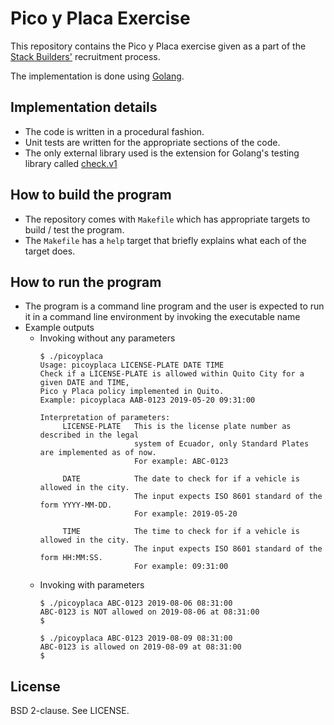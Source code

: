 # Pico y Placa Exercise

This repository contains the Pico y Placa exercise given as a part of the [Stack
Builders'][1] recruitment process.

The implementation is done using [Golang][2].

## Implementation details

 - The code is written in a procedural fashion.
 - Unit tests are written for the appropriate sections of the code.
 - The only external library used is the extension for Golang's testing library
   called [check.v1][3]

 ## How to build the program

 - The repository comes with `Makefile` which has appropriate targets to build /
   test the program.
 - The `Makefile` has a `help` target that briefly explains what each of the
   target does.

## How to run the program

- The program is a command line program and the user is expected to run it in
  a command line environment by invoking the executable name
- Example outputs
  - Invoking without any parameters
    ```
    $ ./picoyplaca
    Usage: picoyplaca LICENSE-PLATE DATE TIME
    Check if a LICENSE-PLATE is allowed within Quito City for a given DATE and TIME,
    Pico y Placa policy implemented in Quito.
    Example: picoyplaca AAB-0123 2019-05-20 09:31:00
  
    Interpretation of parameters:
         LICENSE-PLATE   This is the license plate number as described in the legal
                         system of Ecuador, only Standard Plates are implemented as of now.
                         For example: ABC-0123
  
         DATE            The date to check for if a vehicle is allowed in the city.
                         The input expects ISO 8601 standard of the form YYYY-MM-DD.
                         For example: 2019-05-20
  
         TIME            The time to check for if a vehicle is allowed in the city.
                         The input expects ISO 8601 standard of the form HH:MM:SS.
                         For example: 09:31:00
    ```
  - Invoking with parameters
    ```
    $ ./picoyplaca ABC-0123 2019-08-06 08:31:00
    ABC-0123 is NOT allowed on 2019-08-06 at 08:31:00
    $
    ```
    ```
    $ ./picoyplaca ABC-0123 2019-08-09 08:31:00
    ABC-0123 is allowed on 2019-08-09 at 08:31:00
    $
    ```

License
-------

BSD 2-clause. See LICENSE.

[1]: https://www.stackbuilders.com/
[2]: https://golang.org
[3]: https://gopkg.in/check.v1
